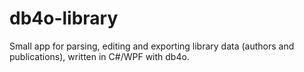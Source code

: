 db4o-library
============

Small app for parsing, editing and exporting library data (authors and publications), written in C#/WPF with db4o.
